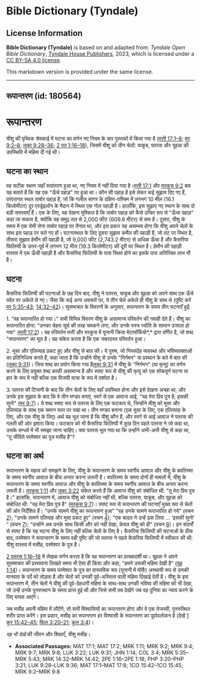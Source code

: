 # Bible Dictionary (Tyndale)

## License Information

**Bible Dictionary (Tyndale)** is based on and adapted from: _Tyndale Open Bible Dictionary_, [Tyndale House Publishers](https://tyndaleopenresources.com/), 2023, which is licensed under a [CC BY-SA 4.0 license](https://creativecommons.org/licenses/by-sa/4.0/legalcode.en).

This markdown version is provided under the same license.



--------------------------------

## रूपान्तरण (id: 180564)

रूपान्तरण
=========

यीशु की पृथ्विक सेवकाई में घटना का वर्णन नए नियम के चार पुस्तकों में किया गया है ([मत्ती 17:1–8](https://ref.ly/Matt17:1-Matt17:8); [मर 9:2–8](https://ref.ly/Mark9:2-Mark9:8); [लूका 9:28–36](https://ref.ly/Luke9:28-Luke9:36); [2 पत 1:16–18](https://ref.ly/2Pet1:16-2Pet1:18)), जिसमें यीशु को तीन चेलों: याकूब, पतरस और यूहन्ना की उपस्थिति में महिमा दी गई थी।

घटना का स्थान
-------------

वह सटीक स्थान जहाँ रूपांतरण हुआ था, नए नियम में नहीं दिया गया है।[मत्ती 17:1](https://ref.ly/Matt17:1) और [मरकुस 9:2](https://ref.ly/Mark9:2) बस यह बताते हैं कि यह एक "ऊँचे पहाड़" पर हुआ था। कौन सी पहाड़ है इसे लेकर कई सुझाव दिए गए हैं, परंपरागत स्थल ताबोर पहाड़ है, जो कि गलील सागर के दक्षिण\-पश्चिम में लगभग 10 मील (16\.1 किलोमीटर) दूर एस्ड्रेइलॉन के मैदान में स्थित एक गोल पहाड़ी है। हालाँकि, इस सुझाए गए स्थान के साथ दो बड़ी समस्याएँ हैं। एक के लिए, यह देखना मुश्किल है कि ताबोर पहाड़ को कैसे उचित रूप से "ऊँचा पहाड़" कहा जा सकता है, क्योंकि यह समुद्र तल से 2,000 फीट (609\.6 मीटर) से कम है। दूसरा, यीशु के समय में एक रोमी सेना ताबोर पहाड़ पर तैनात था, और इस प्रकार यह असम्भव होगा कि यीशु अपने चेलों के साथ इस पहाड़ पर चले गए हों। घटनास्थल के लिए दूसरा सुझाव कर्मेल की पहाड़ी है, जो तट पर स्थित है, तीसरा सुझाव हेर्मोन की पहाड़ी है, जो 9,000 फीट (2,743\.2 मीटर) से अधिक ऊँचा है और कैसरिया फिलिप्पी के उत्तर\-पूर्व में लगभग 12 मील (19\.3 किलोमीटर) की दूरी पर स्थित है। हेर्मोन की पहाड़ी वास्तव में एक ऊँची पहाड़ी है और कैसरिया फिलिप्पी के पास स्थित होने का इसके पास अतिरिक्त लाभ भी है।

घटना
----

कैसरिया फिलिप्पी की घटनाओं के छह दिन बाद, यीशु ने पतरस, याकूब और यूहन्ना को अपने साथ एक ऊँचे पर्वत पर अकेले ले गए। जैसा कि कई अन्य अवसरों पर, ये तीन चेले अकेले ही यीशु के साथ थे (पुष्टि करें [मर 5:35–43](https://ref.ly/Mark5:35-Mark5:43); [14:32–42](https://ref.ly/Mark14:32-Mark14:42))। सुसमाचार के विवरणों के अनुसार, रूपान्तरण के समय तीन घटनाएँ हुईं:

1\. "वह रूपान्तरित हो गया।" सभी विभिन्न विवरण यीशु के असामान्य परिवर्तन की गवाही देते हैं। यीशु का रूपान्तरित होना: "उनका चेहरा सूर्य की तरह चमकने लगा, और उनके वस्त्र ज्योति के सामान उजाला हो गया" ([मत्ती 17:2](https://ref.ly/Matt17:2))। यह परिवर्तन मत्ती और मरकुस में यूनानी क्रिया मेटामॉर्फियो*,* द्वारा वर्णित है, जो शब्द "रूपान्तरण" का मूल है। यह संकेत करता है कि एक जबरदस्त परिवर्तन हुआ।

2\. मूसा और एलिय्याह प्रकट हुए और यीशु से बात की। ये पुरुष, जो निस्संदेह व्यवस्था और भविष्यवक्ताओं का प्रतिनिधित्व करते हैं, कहा जाता है कि उन्होंने यीशु से उनके "निर्गमन" या प्रस्थान के बारे में बात की ([लूका 9:31](https://ref.ly/Luke9:31))। जिस शब्द का प्रयोग किया गया है[लूका 9:31](https://ref.ly/Luke9:31) में यीशु के "निर्गमन" (या मृत्यु) का वर्णन करने के लिए प्रयुक्त शब्द काफी असामान्य है और स्पष्ट रूप से यीशु की मृत्यु को एक शोकपूर्ण घटना या हार के रूप में नहीं बल्कि एक विजयी यात्रा के रूप में दर्शाता है।

3\. पतरस की टिप्पणी के बाद कि तीन चेलों के लिए वहाँ उपस्थित होना और इसे देखना अच्छा था, और उनके इस सुझाव के बाद कि वे तीन मण्डप बनाएं, स्वर्ग से एक आवाज आई, "यह मेरा प्रिय पुत्र है; इसकी सुनो" ([मर 9:7](https://ref.ly/Mark9:7))। ये शब्द स्पष्ट रूप से पतरस के लिए एक फटकार थे, जिन्होंने यीशु को मूसा और एलिय्याह के साथ एक समान स्तर पर रखा था। तीन मण्डप बनाना (एक मूसा के लिए, एक एलिय्याह के लिए, और एक यीशु के लिए) अर्थ यह भूल जाना है कि यीशु कौन हैं, और स्वर्ग से आई आवाज़ ने पतरस की गलती की ओर इशारा किया। फटकार को भी कैसरिया फिलिप्पी में कुछ दिन पहले पतरस ने जो कहा था, उसके सन्धर्व में भी समझा जाना चाहिए। क्या पतरस भूल गया था कि उन्होंने अभी\-अभी यीशु से कहा था, “तू जीविते परमेश्वर का पुत्र मसीह है”?

घटना का अर्थ
------------

 रूपान्तरण के महत्व को समझने के लिए, यीशु के रूपान्तरण के समय स्वर्गीय आवाज़ और यीशु के बपतिस्मा के समय स्वर्गीय आवाज़ के बीच अन्तर करना ज़रूरी है। बपतिस्मा के समय दोनों ही मामलों में, यीशु के रूपान्तरण के समय स्वर्गीय आवाज़ और यीशु के बपतिस्मा के समय स्वर्गीय आवाज़ के बीच अन्तर करना ज़रूरी है। [मरकुस 1:11](https://ref.ly/Mark1:11) और [लूका 3:22](https://ref.ly/Luke3:22) संकेत करते हैं कि आवाज यीशु को संबोधित थी: "तू मेरा प्रिय पुत्र है।" हालांकि, रूपान्तरण में, आवाज यीशु को संबोधित नहीं थी, बल्कि पतरस, याकूब, और यूहन्ना को संबोधित थी: "यह मेरा प्रिय पुत्र है" ([मरकुस 9:7](https://ref.ly/Mark9:7))। स्पष्ट रूप से रूपान्तरण की घटनाएँ मुख्य रूप से चेलों की ओर निर्देशित हैं। “उनके सामने यीशु का रूपान्तरण हुआ” "वह उनके सामने रूपान्तरित हो गये" (वचन [2](https://ref.ly/Mark9:2)); "उनके सामने एलियाह और मूसा प्रकट हुए" (वचन [4](https://ref.ly/Mark9:4)); "एक बादल ने उन्हें ढक लिया … ‘इसकी सुनो’ ” (वचन [7](https://ref.ly/Mark9:7)); “उन्होंने अब उनके साथ किसी और को नहीं देखा, केवल यीशु को ही” (वचन [8](https://ref.ly/Mark9:8))। इन संदर्भों से स्पष्ट है कि यह घटना यीशु के लिए नहीं बल्कि चेलों के लिए है। कैसरिया फिलिप्पी की घटनाओं के ठीक बाद, परमेश्वर ने रूपान्तरण के समय वही पुष्टि की जो पतरस ने पहले कैसरिया फिलिप्पी में स्वीकार की थी: यीशु वास्तव में मसीह, परमेश्वर के पुत्र है।

[2 पतरस 1:16–18](https://ref.ly/2Pet1:16-2Pet1:18) में लेखक वर्णन करता है कि वह रूपान्तरण का प्रत्यक्षदर्शी था। यूहन्ना ने अपने सुसमाचार की प्रस्तावना लिखते समय भी ऐसा ही किया और कहा, "हमने उसकी महिमा देखी है" ([यूह 1:14](https://ref.ly/John1:14))। रूपान्तरण के समय परमेश्वर के पुत्र का वास्तविक रूप (यूनानी में मोर्फे) अस्थायी रूप से उनकी मानवता के पर्दे को तोड़ता है और चेलों को उनकी पूर्व\-अस्तित्व वाली महिमा दिखाई देती है। यीशु के इस रूपान्तरण में, तीन चेलों ने यीशु की पूर्व\-देहधारी महिमा के साथ\-साथ उनकी भविष्य की महिमा को भी देखा, जो उन्हें उनके पुनरुत्थान के समय प्राप्त हुई थी और जिसे सभी तब देखेंगे जब वह दुनिया का न्याय करने के लिए वापस आएंगे।

जब मसीह अपनी महिमा में लौटेंगे, तो सभी विश्वासियों का रूपान्तरण होगा और वे एक तेजस्वी, पुनरुत्थित शरीर प्राप्त करेंगे। इस प्रकार, मसीह का रूपान्तरण हर विश्वासी के रूपान्तरण का पूर्वावलोकन है (देखें [1 कुर 15:42–45](https://ref.ly/1Cor15:42-1Cor15:45); [फिल 3:20–21](https://ref.ly/Phil3:20-Phil3:21); [कुल 3:4](https://ref.ly/Col3:4))।

*यह भी देखें* की जीवन और शिक्षाएँ, यीशु मसीह।

* **Associated Passages:** MAT 17:1; MAT 17:2; MRK 1:11; MRK 9:2; MRK 9:4; MRK 9:7; MRK 9:8; LUK 3:22; LUK 9:31; JHN 1:14; COL 3:4; MRK 5:35–MRK 5:43; MRK 14:32–MRK 14:42; 2PE 1:16–2PE 1:18; PHP 3:20–PHP 3:21; LUK 9:28–LUK 9:36; MAT 17:1–MAT 17:8; 1CO 15:42–1CO 15:45; MRK 9:2–MRK 9:8

